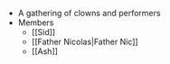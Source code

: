 - A gathering of clowns and performers
- Members
	- [[Sid]]
	- [[Father Nicolas|Father Nic]]
	- [[Ash]]